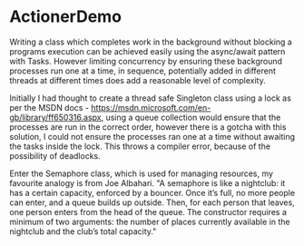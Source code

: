 # ActionerDemo
Writing a class which completes work in the background without blocking a programs execution can be achieved easily using the async/await pattern with Tasks. However limiting concurrency by ensuring these background processes run one at a time, in sequence, potentially added in different threads at different times does add a reasonable level of complexity. 

Initially I had thought to create a thread safe Singleton class using a lock as per the MSDN docs - https://msdn.microsoft.com/en-gb/library/ff650316.aspx, using a queue collection would ensure that the processes are run in the correct order, however there is a gotcha with this solution, I could not ensure the processes ran one at a time without awaiting the tasks inside the lock. This throws a compiler error, because of the possibility of deadlocks. 

Enter the Semaphore class, which is used for managing resources, my favourite analogy is from Joe Albahari. "A semaphore is like a nightclub: it has a certain capacity, enforced by a bouncer. Once it’s full, no more people can enter, and a queue builds up outside. Then, for each person that leaves, one person enters from the head of the queue. The constructor requires a minimum of two arguments: the number of places currently available in the nightclub and the club’s total capacity."  
